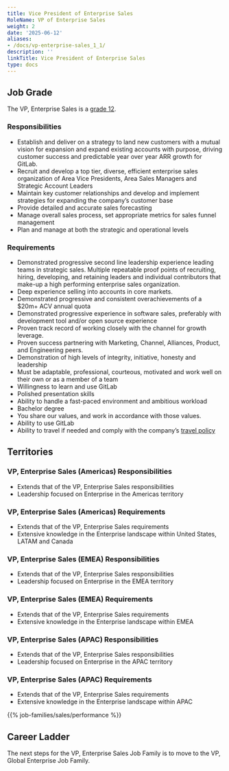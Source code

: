 ```yaml
---
title: Vice President of Enterprise Sales
RoleName: VP of Enterprise Sales
weight: 2
date: '2025-06-12'
aliases:
- /docs/vp-enterprise-sales_1_1/
description: ''
linkTitle: Vice President of Enterprise Sales
type: docs
---
```


## Job Grade

The VP, Enterprise Sales is a [grade 12](/handbook/total-rewards/compensation/compensation-calculator/#gitlab-job-grades).

### Responsibilities

- Establish and deliver on a strategy to land new customers with a mutual vision for expansion and expand existing accounts with purpose, driving customer success and predictable year over year ARR growth for GitLab.
- Recruit and develop a top tier, diverse, efficient enterprise sales organization of Area Vice Presidents, Area Sales Managers and Strategic Account Leaders
- Maintain key customer relationships and develop and implement strategies for expanding the company’s customer base
- Provide detailed and accurate sales forecasting
- Manage overall sales process, set appropriate metrics for sales funnel management
- Plan and manage at both the strategic and operational levels

### Requirements

- Demonstrated progressive second line leadership experience leading teams in strategic sales.
Multiple repeatable proof points of recruiting, hiring, developing, and retaining leaders and individual contributors that make-up a high performing enterprise sales organization.
- Deep experience selling into accounts in core markets.
- Demonstrated progressive and consistent overachievements of a $20m+ ACV annual quota
- Demonstrated progressive experience in software sales, preferably with development tool and/or open source experience
- Proven track record of working closely with the channel for growth leverage.
- Proven success partnering with Marketing, Channel, Alliances, Product, and Engineering peers.
- Demonstration of high levels of integrity, initiative, honesty and leadership
- Must be adaptable, professional, courteous, motivated and work well on their own or as a member of a team
- Willingness to learn and use GitLab
- Polished presentation skills
- Ability to handle a fast-paced environment and ambitious workload
- Bachelor degree
- You share our values, and work in accordance with those values.
- Ability to use GitLab
- Ability to travel if needed and comply with the company’s [travel policy](/handbook/travel/)

## Territories

### VP, Enterprise Sales (Americas) Responsibilities

- Extends that of the VP, Enterprise Sales responsibilities
- Leadership focused on Enterprise in the Americas territory

### VP, Enterprise Sales (Americas) Requirements

- Extends that of the VP, Enterprise Sales requirements
- Extensive knowledge in the Enterprise landscape within United States, LATAM and Canada

### VP, Enterprise Sales (EMEA) Responsibilities

- Extends that of the VP, Enterprise Sales responsibilities
- Leadership focused on Enterprise in the EMEA territory

### VP, Enterprise Sales (EMEA) Requirements

- Extends that of the VP, Enterprise Sales requirements
- Extensive knowledge in the Enterprise landscape within EMEA

### VP, Enterprise Sales (APAC) Responsibilities

- Extends that of the VP, Enterprise Sales responsibilities
- Leadership focused on Enterprise in the APAC territory

### VP, Enterprise Sales (APAC) Requirements

- Extends that of the VP, Enterprise Sales requirements
- Extensive knowledge in the Enterprise landscape within APAC

{{% job-families/sales/performance %}}

## Career Ladder

The next steps for the VP, Enterprise Sales Job Family is to move to the VP, Global Enterprise Job Family.
